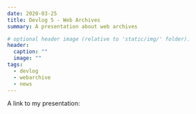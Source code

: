 ```yaml
---
date: 2020-03-25
title: Devlog 5 - Web Archives 
summary: A presentation about web archives 

# optional header image (relative to 'static/img/' folder).
header:
  caption: ""
  image: ""
tags:
  - devlog
  - webarchive
  - news
---
```

A link to my presentation: 
